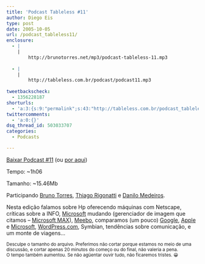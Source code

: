 ```yaml
---
title: 'Podcast Tableless #11'
author: Diego Eis
type: post
date: 2005-10-05
url: /podcast_tableless11/
enclosure:
  - |
    |
        http://brunotorres.net/mp3/podcast-tableless-11.mp3
        
  - |
    |
        http://tableless.com.br/podcast/podcast11.mp3
        
tweetbackscheck:
  - 1356228187
shorturls:
  - 'a:3:{s:9:"permalink";s:43:"http://tableless.com.br/podcast_tableless11";s:7:"tinyurl";s:26:"http://tinyurl.com/3ujet68";s:4:"isgd";s:19:"http://is.gd/y8TMIx";}'
twittercomments:
  - 'a:0:{}'
dsq_thread_id: 503033707
categories:
  - Podcasts

---
```

[Baixar Podcast #11][1] (ou [por aqui][2])
                          
Tempo: ~1h06
                          
Tamanho: ~15.46Mb 

Participando [Bruno Torres][3], [Thiago Rigonatti][4] e [Danilo Medeiros][5].
                          
Nesta edição falamos sobre Hp oferecendo máquinas com Netscape, críticas sobre a INFO, [Microsoft][6] mudando (gerenciador de imagem que citamos &#8211; [Microsoft MAX][7]), [Meebo][8], comparamos (um pouco) [Google][9], [Apple][10] e [Microsoft][6], [WordPress.com][11], Symbian, tendências sobre comunicação, e um monte de viagens&#8230; 

<small>Desculpe o tamanho do arquivo. Preferimos não cortar porque estamos no meio de uma discussão, e cortar apenas 20 minutos do começo ou do final, não valeria a pena.<br /> O tempo também aumentou. Se não agüentar ouvir tudo, não ficaremos tristes. 😀</small>

 [1]: http://brunotorres.net/mp3/podcast-tableless-11.mp3 "Podcast Tableless 11"
 [2]: http://tableless.com.br/podcast/podcast11.mp3
 [3]: http://brunotorres.net
 [4]: http://www.rigonatti.com.br/
 [5]: http://www.digitalminds.com.br/
 [6]: http://www.microsoft.com/ "Microsoft"
 [7]: http://www.microsoft.com/max/index.html
 [8]: http://www.meebo.com/ "Meebo - Instant Messengers Online"
 [9]: http://www.google.com/ "Google"
 [10]: http://www.apple.com/ "Apple"
 [11]: http://www.wordpress.com/ "WordPress.com"